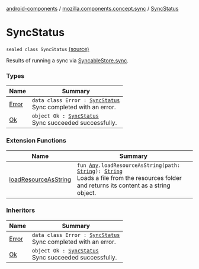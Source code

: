 [android-components](../../index.md) / [mozilla.components.concept.sync](../index.md) / [SyncStatus](./index.md)

# SyncStatus

`sealed class SyncStatus` [(source)](https://github.com/mozilla-mobile/android-components/blob/master/components/concept/sync/src/main/java/mozilla/components/concept/sync/Sync.kt#L10)

Results of running a sync via [SyncableStore.sync](#).

### Types

| Name | Summary |
|---|---|
| [Error](-error/index.md) | `data class Error : `[`SyncStatus`](./index.md)<br>Sync completed with an error. |
| [Ok](-ok.md) | `object Ok : `[`SyncStatus`](./index.md)<br>Sync succeeded successfully. |

### Extension Functions

| Name | Summary |
|---|---|
| [loadResourceAsString](../../mozilla.components.support.test.file/kotlin.-any/load-resource-as-string.md) | `fun `[`Any`](https://kotlinlang.org/api/latest/jvm/stdlib/kotlin/-any/index.html)`.loadResourceAsString(path: `[`String`](https://kotlinlang.org/api/latest/jvm/stdlib/kotlin/-string/index.html)`): `[`String`](https://kotlinlang.org/api/latest/jvm/stdlib/kotlin/-string/index.html)<br>Loads a file from the resources folder and returns its content as a string object. |

### Inheritors

| Name | Summary |
|---|---|
| [Error](-error/index.md) | `data class Error : `[`SyncStatus`](./index.md)<br>Sync completed with an error. |
| [Ok](-ok.md) | `object Ok : `[`SyncStatus`](./index.md)<br>Sync succeeded successfully. |

